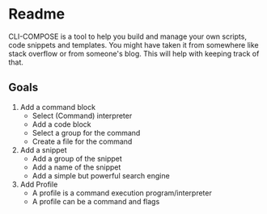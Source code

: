 # Readme

CLI-COMPOSE is a tool to help you build and manage your own scripts, code snippets
and templates. You might have taken it from somewhere like stack overflow or from
someone's blog. This will help with keeping track of that.

## Goals

1. Add a command block
    - Select (Command) interpreter
    - Add a code block
    - Select a group for the command
    - Create a file for the command
2. Add a snippet
    - Add a group of the snippet
    - Add a name of the snippet
    - Add a simple but powerful search engine
3. Add Profile
    - A profile is a command execution program/interpreter
    - A profile can be a command and flags

